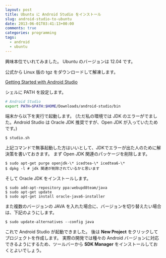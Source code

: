 ```yaml
---
layout: post
title: Ubuntu に Android Studio をインストール
slug: android-studio-to-ubuntu
date: 2013-06-01T03:41:13+00:00
comments: true
categories: programming
tags:
  - android
  - ubuntu
---
```


興味本位でいれてみました。
Ubuntu のバージョンは 12.04 です。

公式から Linux 版の tgz をダウンロードして解凍します。

[Getting Started with Android Studio](http://developer.android.com/sdk/installing/studio.html)

シェルに PATH を設定します。

```sh
# Android Studio
export PATH=$PATH:$HOME/Downloads/android-studio/bin
```

端末から以下を実行で起動します。
(ただ私の環境では JDK のエラーがでました。Android Studio は Oracle JDK 推奨ですが、Open JDK が入っていたためです。)
    
    $ studio.sh

上記コマンドで無事起動した方はいいとして、JDKでエラーが出た人のために解決策を書いておきます。
まず Open JDK 関連のパッケージを削除します。
    
    $ sudo apt-get purge openjdk-\* icedtea-\* icedtea6-\*
    $ dpkg -l # jdk 関連が削除されているかと思います

そして Oracle JDK をインストールします。
    
    $ sudo add-apt-repository ppa:webupd8team/java
    $ sudo apt-get update
    $ sudo apt-get install oracle-java6-installer

また複数のバージョンの JAVA を入れた場合に、バージョンを切り替えたい場合は、下記のようにします。
    
    $ sudo update-alternatives --config java

これで Android Studio が起動できました。
後は **New Project** をクリックしてプロジェクトを作成します。
実際の開発では種々の Android バージョンに対応できるようにするため、ツールバーから **SDK Manager** をインストールしておくとよいでしょう。
